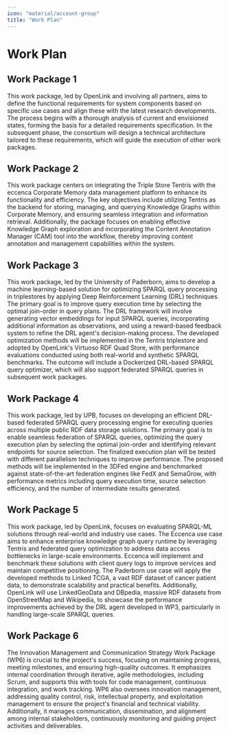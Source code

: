```yaml
---
icon: "material/account-group"
title: "Work Plan"
---
```

# Work Plan

## Work Package 1

This work package, led by OpenLink and involving all partners, aims to define the functional requirements for system components based on specific use cases and align these with the latest research developments. The process begins with a thorough analysis of current and envisioned states, forming the basis for a detailed requirements specification. In the subsequent phase, the consortium will design a technical architecture tailored to these requirements, which will guide the execution of other work packages.

## Work Package 2

This work package centers on integrating the Triple Store Tentris with the eccenca Corporate Memory data management platform to enhance its functionality and efficiency. The key objectives include utilizing Tentris as the backend for storing, managing, and querying Knowledge Graphs within Corporate Memory, and ensuring seamless integration and information retrieval. Additionally, the package focuses on enabling effective Knowledge Graph exploration and incorporating the Content Annotation Manager (CAM) tool into the workflow, thereby improving content annotation and management capabilities within the system.

## Work Package 3

This work package, led by the University of Paderborn, aims to develop a machine learning-based solution for optimizing SPARQL query processing in triplestores by applying Deep Reinforcement Learning (DRL) techniques. The primary goal is to improve query execution time by selecting the optimal join-order in query plans. The DRL framework will involve generating vector embeddings for input SPARQL queries, incorporating additional information as observations, and using a reward-based feedback system to refine the DRL agent's decision-making process. The developed optimization methods will be implemented in the Tentris triplestore and adopted by OpenLink's Virtuoso RDF Quad Store, with performance evaluations conducted using both real-world and synthetic SPARQL benchmarks. The outcome will include a Dockerized DRL-based SPARQL query optimizer, which will also support federated SPARQL queries in subsequent work packages.


## Work Package 4

This work package, led by UPB, focuses on developing an efficient DRL-based federated SPARQL query processing engine for executing queries across multiple public RDF data storage solutions. The primary goal is to enable seamless federation of SPARQL queries, optimizing the query execution plan by selecting the optimal join-order and identifying relevant endpoints for source selection. The finalized execution plan will be tested with different parallelism techniques to improve performance. The proposed methods will be implemented in the 3DFed engine and benchmarked against state-of-the-art federation engines like FedX and SemaGrow, with performance metrics including query execution time, source selection efficiency, and the number of intermediate results generated.

## Work Package 5

This work package, led by OpenLink, focuses on evaluating SPARQL-ML solutions through real-world and industry use cases. The Eccenca use case aims to enhance enterprise knowledge graph query runtime by leveraging Tentris and federated query optimization to address data access bottlenecks in large-scale environments. Eccenca will implement and benchmark these solutions with client query logs to improve services and maintain competitive positioning. The Paderborn use case will apply the developed methods to Linked TCGA, a vast RDF dataset of cancer patient data, to demonstrate scalability and practical benefits. Additionally, OpenLink will use LinkedGeoData and DBpedia, massive RDF datasets from OpenStreetMap and Wikipedia, to showcase the performance improvements achieved by the DRL agent developed in WP3, particularly in handling large-scale SPARQL queries.

## Work Package 6

The Innovation Management and Communication Strategy Work Package (WP6) is crucial to the project's success, focusing on maintaining progress, meeting milestones, and ensuring high-quality outcomes. It emphasizes internal coordination through iterative, agile methodologies, including Scrum, and supports this with tools for code management, continuous integration, and work tracking. WP6 also oversees innovation management, addressing quality control, risk, intellectual property, and exploitation management to ensure the project's financial and technical viability. Additionally, it manages communication, dissemination, and alignment among internal stakeholders, continuously monitoring and guiding project activities and deliverables.